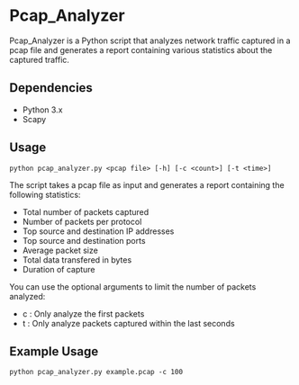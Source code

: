 # Pcap_Analyzer
Pcap_Analyzer is a Python script that analyzes network traffic captured in a pcap file and generates a report containing various statistics about the captured traffic.

## Dependencies
- Python 3.x
- Scapy

## Usage
```
python pcap_analyzer.py <pcap file> [-h] [-c <count>] [-t <time>]
```
The script takes a pcap file as input and generates a report containing the following statistics:

- Total number of packets captured
- Number of packets per protocol
- Top source and destination IP addresses
- Top source and destination ports
- Average packet size
- Total data transfered in bytes
- Duration of capture

You can use the optional arguments to limit the number of packets analyzed:
- c <count>: Only analyze the first <count> packets
- t <time>: Only analyze packets captured within the last <time> seconds
  
## Example Usage
  ```
  python pcap_analyzer.py example.pcap -c 100

  ```
